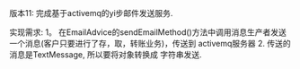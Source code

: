 版本11:
   完成基于activemq的yi步邮件发送服务.
   
   
实现需求:
    1。 在EmailAdvice的sendEmailMethod()方法中调用消息生产者发送一个消息(客户只要进行了存，取，转账业务)，传送到 activemq服务器
    2. 传送的消息是TextMessage, 所以要将对象转换成 字符串发送. 